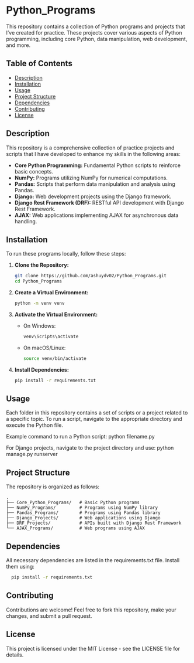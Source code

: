 # Python_Programs

This repository contains a collection of Python programs and projects that I’ve created for practice.
These projects cover various aspects of Python programming, including core Python, data manipulation, web development, and more.

## Table of Contents

- [Description](#description)
- [Installation](#installation)
- [Usage](#usage)
- [Project Structure](#project-structure)
- [Dependencies](#dependencies)
- [Contributing](#contributing)
- [License](#license)

## Description

This repository is a comprehensive collection of practice projects and scripts that I have developed to enhance my skills in the following areas:

- **Core Python Programming:** Fundamental Python scripts to reinforce basic concepts.
- **NumPy:** Programs utilizing NumPy for numerical computations.
- **Pandas:** Scripts that perform data manipulation and analysis using Pandas.
- **Django:** Web development projects using the Django framework.
- **Django Rest Framework (DRF):** RESTful API development with Django Rest Framework.
- **AJAX:** Web applications implementing AJAX for asynchronous data handling.

## Installation

To run these programs locally, follow these steps:

1. **Clone the Repository:**

    ```bash
    git clone https://github.com/ashuydv02/Python_Programs.git
    cd Python_Programs
    ```

2. **Create a Virtual Environment:**

    ```bash
    python -m venv venv
    ```

3. **Activate the Virtual Environment:**

    - On Windows:

      ```bash
      venv\Scripts\activate
      ```

    - On macOS/Linux:

      ```bash
      source venv/bin/activate
      ```

4. **Install Dependencies:**

    ```bash
    pip install -r requirements.txt
    ```

## Usage

Each folder in this repository contains a set of scripts or a project related to a specific topic.
To run a script, navigate to the appropriate directory and execute the Python file.

Example command to run a Python script:
  python filename.py

For Django projects, navigate to the project directory and use:
  python manage.py runserver

## Project Structure

The repository is organized as follows:

```plaintext
.
├── Core_Python_Programs/   # Basic Python programs
├── NumPy_Programs/         # Programs using NumPy library
├── Pandas_Programs/        # Programs using Pandas library
├── Django_Projects/        # Web applications using Django
├── DRF_Projects/           # APIs built with Django Rest Framework
└── AJAX_Programs/          # Web programs using AJAX
```

## Dependencies
All necessary dependencies are listed in the requirements.txt file. Install them using:
```bash
  pip install -r requirements.txt
```

## Contributing
Contributions are welcome! Feel free to fork this repository, make your changes, and submit a pull request.

## License
This project is licensed under the MIT License - see the LICENSE file for details.
